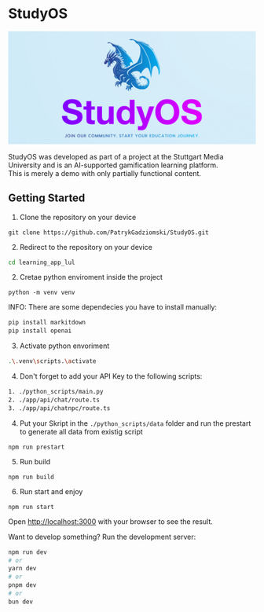 # StudyOS

![Header](./public/banner.png)

StudyOS was developed as part of a project at the Stuttgart Media University and is an AI-supported gamification learning platform.<br>
This is merely a demo with only partially functional content.

## Getting Started

1. Clone the repository on your device

```
git clone https://github.com/PatrykGadziomski/StudyOS.git
```

2. Redirect to the repository on your device

```bash
cd learning_app_lul
```

2. Cretae python enviroment inside the project

```
python -m venv venv
```
INFO: There are some dependecies you have to install manually:
```bash
pip install markitdown
pip install openai
```

3. Activate python envoriment
```bash
.\.venv\scripts.\activate
```

4. Don't forget to add your API Key to the following scripts:
```bash
1. ./python_scripts/main.py
2. ./app/api/chat/route.ts
3. ./app/api/chatnpc/route.ts
```

4. Put your Skript in the ``./python_scripts/data`` folder and run the prestart to generate all data from existig script
```
npm run prestart
```

5. Run build
```
npm run build
```

6. Run start and enjoy
```
npm run start
```

Open [http://localhost:3000](http://localhost:3000) with your browser to see the result.

Want to develop something?
Run the development server:
```bash
npm run dev
# or
yarn dev
# or
pnpm dev
# or
bun dev
```
